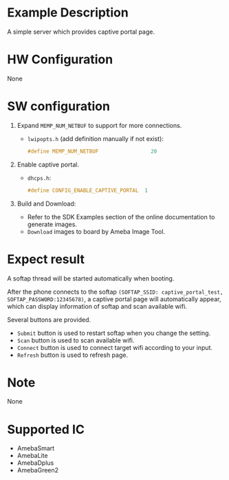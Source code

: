 # Example Description

A simple server which provides captive portal page.

# HW Configuration

None

# SW configuration

1. Expand `MEMP_NUM_NETBUF` to support for more connections.
   - `lwipopts.h` (add definition manually if not exist):
		```C
		#define MEMP_NUM_NETBUF                 20
		```

2. Enable captive portal.
   - `dhcps.h`:
		```C
		#define CONFIG_ENABLE_CAPTIVE_PORTAL  1
		```

3. Build and Download:
   * Refer to the SDK Examples section of the online documentation to generate images.
   * `Download` images to board by Ameba Image Tool.

# Expect result

A softap thread will be started automatically when booting.

After the phone connects to the softap `(SOFTAP_SSID: captive_portal_test, SOFTAP_PASSWORD:12345678)`, a captive portal page will automatically appear, which can display information of softap and scan available wifi.

Several buttons are provided.
   - `Submit` button is used to restart softap when you change the setting.
   - `Scan` button is used to scan available wifi.
   - `Connect` button is used to connect target wifi according to your input.
   - `Refresh` button is used to refresh page.

# Note

None

# Supported IC

- AmebaSmart
- AmebaLite
- AmebaDplus
- AmebaGreen2
